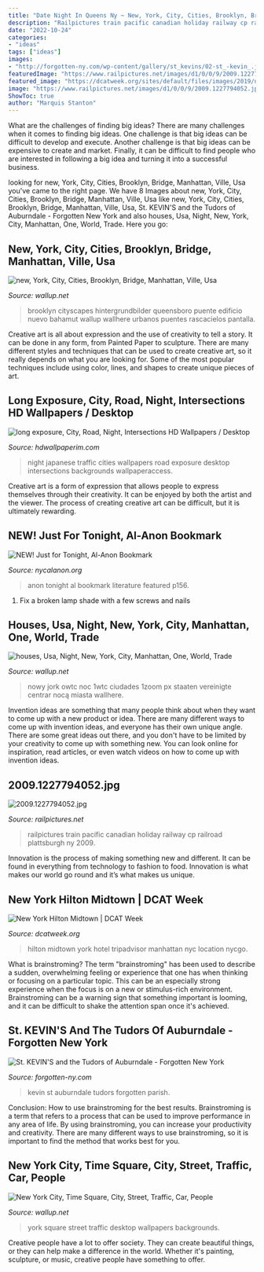 ```yaml
---
title: "Date Night In Queens Ny ~ New, York, City, Cities, Brooklyn, Bridge, Manhattan, Ville, Usa"
description: "Railpictures train pacific canadian holiday railway cp railroad plattsburgh ny 2009"
date: "2022-10-24"
categories:
- "ideas"
tags: ["ideas"]
images:
- "http://forgotten-ny.com/wp-content/gallery/st_kevins/02-st_-kevin_.jpg"
featuredImage: "https://www.railpictures.net/images/d1/0/0/9/2009.1227794052.jpg"
featured_image: "https://dcatweek.org/sites/default/files/images/2019/nyhiltonmidtown.jpg"
image: "https://www.railpictures.net/images/d1/0/0/9/2009.1227794052.jpg"
ShowToc: true
author: "Marquis Stanton"
---
```



What are the challenges of finding big ideas?
There are many challenges when it comes to finding big ideas. One challenge is that big ideas can be difficult to develop and execute. Another challenge is that big ideas can be expensive to create and market. Finally, it can be difficult to find people who are interested in following a big idea and turning it into a successful business.

	

		
looking for new, York, City, Cities, Brooklyn, Bridge, Manhattan, Ville, Usa you've came to the right page. We have 8 Images about new, York, City, Cities, Brooklyn, Bridge, Manhattan, Ville, Usa like new, York, City, Cities, Brooklyn, Bridge, Manhattan, Ville, Usa, St. KEVIN&#039;S and the Tudors of Auburndale - Forgotten New York and also houses, Usa, Night, New, York, City, Manhattan, One, World, Trade. Here you go:
		
    
## New, York, City, Cities, Brooklyn, Bridge, Manhattan, Ville, Usa

<img loading=lazy src="https://wallup.net/wp-content/uploads/2019/09/973059-new-york-city-cities-brooklyn-bridge-manhattan-ville-usa-building.jpg" onerror="this.onerror=null;this.src='https://tse3.mm.bing.net/th?id=OIP.cpzqBFxb9ncMMVmnY6h7KAHaEK&amp;pid=15.1';" alt="new, York, City, Cities, Brooklyn, Bridge, Manhattan, Ville, Usa">

_Source: wallup.net_

>brooklyn cityscapes hintergrundbilder queensboro puente edificio nuevo bahamut wallup wallhere urbanos puentes rascacielos pantalla. 

	

Creative art is all about expression and the use of creativity to tell a story. It can be done in any form, from Painted Paper to sculpture. There are many different styles and techniques that can be used to create creative art, so it really depends on what you are looking for. Some of the most popular techniques include using color, lines, and shapes to create unique pieces of art.

    
## Long Exposure, City, Road, Night, Intersections HD Wallpapers / Desktop

<img loading=lazy src="https://hdwallpaperim.com/wp-content/uploads/2017/08/31/159009-long_exposure-city-road-night-intersections.jpg" onerror="this.onerror=null;this.src='https://tse4.mm.bing.net/th?id=OIP.MIaaRyvoieVoRbVtVapOQwFNC7&amp;pid=15.1';" alt="long exposure, City, Road, Night, Intersections HD Wallpapers / Desktop">

_Source: hdwallpaperim.com_

>night japanese traffic cities wallpapers road exposure desktop intersections backgrounds wallpaperaccess. 

	

Creative art is a form of expression that allows people to express themselves through their creativity. It can be enjoyed by both the artist and the viewer. The process of creating creative art can be difficult, but it is ultimately rewarding.

    
## NEW! Just For Tonight, Al-Anon Bookmark

<img loading=lazy src="http://www.nycalanon.org/uploads/1/5/9/7/15971028/s415824262864621680_p156_i10_w349.jpeg" onerror="this.onerror=null;this.src='https://tse4.mm.bing.net/th?id=OIP.WPnByex5mW8ZQ5xKakvHdAAAAA&amp;pid=15.1';" alt="NEW! Just for Tonight, Al-Anon Bookmark">

_Source: nycalanon.org_

>anon tonight al bookmark literature featured p156. 

	

1. Fix a broken lamp shade with a few screws and nails

    
## Houses, Usa, Night, New, York, City, Manhattan, One, World, Trade

<img loading=lazy src="https://wallup.net/wp-content/uploads/2019/10/892472-houses-usa-night-new-york-city-manhattan-one-world-trade-center-1wtc-owtc-cities.jpg" onerror="this.onerror=null;this.src='https://tse4.mm.bing.net/th?id=OIP.ddJNUUdq3Jt_0yV0yz50NQHaFC&amp;pid=15.1';" alt="houses, Usa, Night, New, York, City, Manhattan, One, World, Trade">

_Source: wallup.net_

>nowy jork owtc noc 1wtc ciudades 1zoom px staaten vereinigte centrar nocą miasta wallhere. 

	

Invention ideas are something that many people think about when they want to come up with a new product or idea. There are many different ways to come up with invention ideas, and everyone has their own unique angle. There are some great ideas out there, and you don't have to be limited by your creativity to come up with something new. You can look online for inspiration, read articles, or even watch videos on how to come up with invention ideas.

    
## 2009.1227794052.jpg

<img loading=lazy src="https://www.railpictures.net/images/d1/0/0/9/2009.1227794052.jpg" onerror="this.onerror=null;this.src='https://tse1.mm.bing.net/th?id=OIP.K3nst2JobS4mXgs_m-OfogHaFE&amp;pid=15.1';" alt="2009.1227794052.jpg">

_Source: railpictures.net_

>railpictures train pacific canadian holiday railway cp railroad plattsburgh ny 2009. 

	

Innovation is the process of making something new and different. It can be found in everything from technology to fashion to food. Innovation is what makes our world go round and it’s what makes us unique.

    
## New York Hilton Midtown | DCAT Week

<img loading=lazy src="https://dcatweek.org/sites/default/files/images/2019/nyhiltonmidtown.jpg" onerror="this.onerror=null;this.src='https://tse3.mm.bing.net/th?id=OIP.q6U91FRNIU_t4KriRLn1QgHaE7&amp;pid=15.1';" alt="New York Hilton Midtown | DCAT Week">

_Source: dcatweek.org_

>hilton midtown york hotel tripadvisor manhattan nyc location nycgo. 

	

What is brainstroming?
The term "brainstroming" has been used to describe a sudden, overwhelming feeling or experience that one has when thinking or focusing on a particular topic. This can be an especially strong experience when the focus is on a new or stimulus-rich environment. Brainstroming can be a warning sign that something important is looming, and it can be difficult to shake the attention span once it's achieved.

    
## St. KEVIN&#039;S And The Tudors Of Auburndale - Forgotten New York

<img loading=lazy src="http://forgotten-ny.com/wp-content/gallery/st_kevins/02-st_-kevin_.jpg" onerror="this.onerror=null;this.src='https://tse2.mm.bing.net/th?id=OIP.YjMTUnL9uyeDCkoshOuocAAAAA&amp;pid=15.1';" alt="St. KEVIN&#039;S and the Tudors of Auburndale - Forgotten New York">

_Source: forgotten-ny.com_

>kevin st auburndale tudors forgotten parish. 

	

Conclusion: How to use brainstroming for the best results.
Brainstroming is a term that refers to a process that can be used to improve performance in any area of life. By using brainstroming, you can increase your productivity and creativity. There are many different ways to use brainstroming, so it is important to find the method that works best for you.

    
## New York City, Time Square, City, Street, Traffic, Car, People

<img loading=lazy src="https://wallup.net/wp-content/uploads/2016/01/178941-New_York_City-Time_Square-city-street-traffic-car-people.jpg" onerror="this.onerror=null;this.src='https://tse4.mm.bing.net/th?id=OIP.zxe_Y9ZaLUyLccHkF-yo5wHaEo&amp;pid=15.1';" alt="New York City, Time Square, City, Street, Traffic, Car, People">

_Source: wallup.net_

>york square street traffic desktop wallpapers backgrounds. 

	

Creative people have a lot to offer society. They can create beautiful things, or they can help make a difference in the world. Whether it's painting, sculpture, or music, creative people have something to offer.

